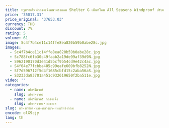```yaml
---
title: หรูหราเต็นท์กลางแจ้งหนาทรงกลม Shelter G เต็นท์โดม All Seasons Windproof ปรับแต่ง Camping เต็นท์
price: '35017.31'
price_original: '37653.03'
currency: THB
discount: 7%
rating: 5
volume: 61
image: Sc4f7b4ce11c14ffe8ea820b59b0abe28c.jpg
images:
  - Sc4f7b4ce11c14ffe8ea820b59b0abe28c.jpg
  - Sc788fc6fb30c49faab2a19de99af39d9N.jpg
  - S962190170d3e41d5bcf9b54cd9e42c4ac.jpg
  - S4f04e77fcbba405c99eafe609bfb8252N.jpg
  - Sf7d596712f5d4f1685cbfd15c2aba56aS.jpg
  - S3233da83701a451c932619650f2ba511e.jpg
video: ''
categories:
  - name: เฟอร์นิเจอร์
    slug: เฟอร-เจอร
  - name: เฟอร์นิเจอร์ กลางแจ้ง
    slug: เฟอร-เจอร-กลางแจ
slug: หร-หราเต-นท-กลางแจ-งหนาทรงกลม
encode: olX9cjy
lang: th
---
```

  